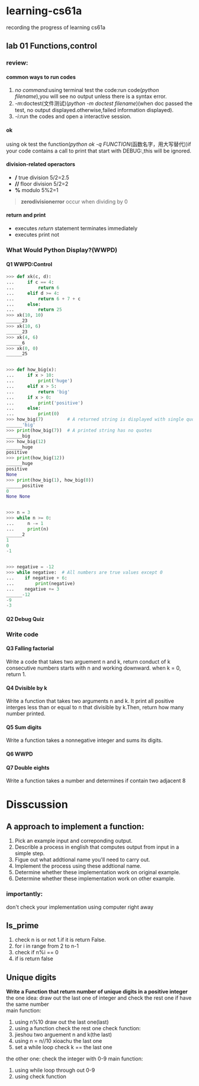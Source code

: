 # learning-cs61a
recording the progress of learning cs61a

## lab 01 Functions,control
### review:
#### common ways to run codes
1. *no command*:using terminal test the code:run code(*python filename*),you will see no output unless there is a syntax error.
2. *-m*:doctest(文件测试)(*python -m doctest filename*)(when doc passed the test, no output displayed.otherwise,failed information displayed).
3. *-i*:run the codes and open a interactive session.
#### ok
using ok test the function(*python ok -q FUNCTION*(函数名字，用大写替代))if your code contains a call to print that start with DEBUG:,this will be ignored.
#### division-related operactors
- **/** true division 5/2=2.5
- **//** floor division 5/2=2
- **%** modulo 5%2=1
> **zerodivisionerror** occur when dividing by 0
#### return and print
- executes *return* statement terminates immediately
- executes print not

### What Would Python Display?(WWPD)
#### Q1 WWPD:Control
```python
>>> def xk(c, d):
...     if c == 4:
...         return 6
...     elif d >= 4:
...         return 6 + 7 + c
...     else:
...         return 25
>>> xk(10, 10)
______23
>>> xk(10, 6)
______23
>>> xk(4, 6)
______6
>>> xk(0, 0)
______25


>>> def how_big(x):
...     if x > 10:
...         print('huge')
...     elif x > 5:
...         return 'big'
...     if x > 0:
...         print('positive')
...     else:
...         print(0)
>>> how_big(7)         # A returned string is displayed with single quotes
______'big'
>>> print(how_big(7))  # A printed string has no quotes
______big
>>> how_big(12)
______huge
positive
>>> print(how_big(12))
______huge
positive
None
>>> print(how_big(1), how_big(0))
______positive
0
None None


>>> n = 3
>>> while n >= 0:
...     n -= 1
...     print(n)
______2
1
0
-1


>>> negative = -12
>>> while negative:  # All numbers are true values except 0
...    if negative + 6:
...        print(negative)
...    negative += 3
______-12
-9
-3
```

#### Q2 Debug Quiz

### Write code
#### Q3 Falling factorial
Write a code that takes two arguement n and k, return conduct of k consecutive numbers starts with n and working downward. when k = 0, return 1.

#### Q4 Dvisible by k
Write a function that takes two arguments n and k. It print all positive interges less than or equal to n that divisible by k.Then, return how many number printed.

#### Q5 Sum digits
Write a function takes a nonnegative integer and sums its digits.

#### Q6 WWPD

#### Q7 Double eights
Write a function takes a number and determines if contain two adjacent 8


# Disscussion
## A approach to implement a function:
1. Pick an example input and correponding output.
2. Describle a process in english that computes output from input in a simple step.
3. Figue out what addtional name you'll need to carry out.
4. Implement the process using these addtional name.
5. Determine whether these implementation work on original example.
6. Determine whether these implementation work on other example.

### importantly:
don't check your implementation using computer right away

## Is_prime 
1. check n is or not 1.if it is return False.
2. for i in range from 2 to n-1
3. check if n%i == 0
4. if is return false

## Unique digits
**Write a Function that return number of unique digits in a positive integer**  
the one idea: draw out the last one of integer and check the rest one if have the same number  
main function:
1. using n%10 draw out the last one(last)
2. using a function check the rest one
check function:
1. jieshou two arguement n and k(the last)
2. using n = n//10 xioachu the last one
3. set a while loop check k == the last one

the other one: check the integer with 0-9
main function:
1. using while loop through out 0-9
2. using check function
